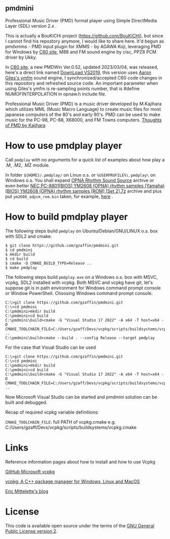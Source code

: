 ## pmdmini
Professional Music Driver (PMD) format player using Simple DirectMedia Layer (SDL) version 2.x .

This is actually a BouKiCHi project (https://github.com/BouKiCHi), but since I cannot find his repostory anymore, I would like to share here.
It'd begun as pmdxmms - PMD input plugin for XMMS - by AGAWA Koji, leveraging PMD for Windows by [C60 site](http://c60.la.coocan.jp/), M88 and FM sound engine by cisc, PPZ8 PCM driver by Ukky.

In [C60 site](http://c60.la.coocan.jp/), a new PMDWin Ver.0.52, updated 2023/03/04, was released, here's a direct link named [DownLoad VS2019](http://c60.la.coocan.jp/download/PMDWinS052_VS2019.zip), this version uses [Aaron Giles's ymfm](https://github.com/aaronsgiles/ymfm) sound engine,
I synchronized/accepted C60 code changes in this repository and refreshed source code.
An important parameter when using Giles's ymfm is re-sampling points number, that is #define NUMOFINTERPOLATION in opnaw.h include file.

Professional Music Driver (PMD) is a music driver developed by M.Kajihara which utilizes MML (Music Macro Language) to create music files for most japanese computers of the 80's and early 90's.
PMD can be used to make music for the PC-98, PC-88, X68000, and FM Towns computers.
[Thoughts of PMD by Kajihara](https://sites.google.com/site/kajapon/pmd)

# How to use pmdplay player

Call `pmdplay` with no arguments for a quick list of examples about how play a .M, .M2, .MZ module.

In folder `${HOME}/.pmdplay/` on Linux o.s. or `%USERPROFILE%\.pmdplay\` on Windows o.s. You shall expand [OPNA Rhythm Sound Source](http://snesmusic.org/hoot/drum_samples.zip) archive or even better [NEC PC-8801[BIOS] YM2608 (OPNA) rhythm samples (Yamaha)[BIOS] YM2608 (OPNA) rhythm samples [ROM] [Set 2].7z](https://archive.org/download/Neo_Kobe_NEC_PC-8801_2016-02-25/Neo%20Kobe%20-%20NEC%20PC-8801%20%282016-02-25%29.zip/NEC%20PC-8801%2F%5BBIOS%5D%20YM2608%20%28OPNA%29%20rhythm%20samples%20%28Yamaha%29%2F%5BBIOS%5D%20YM2608%20%28OPNA%29%20rhythm%20samples%20%5BROM%5D%20%5BSet%202%5D.7z) archive and plus put `ym2608_adpcm_rom.bin` taken, for example, [here](https://www.planetemu.net/rom/fb-alpha/ym2608-2) .

# How to build pmdplay player

The following steps build `pmdplay` on Ubuntu/Debian/GNU/LINUX o.s. box with SDL2 and cmake.

```GNU/linux bash
$ git clone https://github.com/gzaffin/pmdmini.git
$ cd pmdmini
$ mkdir build
$ cd build
$ cmake -D CMAKE_BUILD_TYPE=Release ..
$ make pmdplay
```

The following steps build `pmdplay.exe` on a Windows o.s. box with MSVC, vcpkg, SDL2 installed with vcpkg. Both MSVC and vcpkg have git, let's suppose git is in path environment for Windows command prompt console or Window PowerShell.
Choosing Windows command prompt console.

```windows command-line interface
C:\>git clone https://github.com/gzaffin/pmdmini.git
C:\>cd pmdmini
C:\pmdmini>mkdir build
C:\pmdmini>cd build
C:\pmdmini\build>cmake -G "Visual Studio 17 2022" -A x64 -T host=x64 -D CMAKE_TOOLCHAIN_FILE=C:/Users/gzaff/Devs/vcpkg/scripts/buildsystems/vcpkg.cmake ..
C:\pmdmini\build>cmake --build . --config Release --target pmdplay
```

For the case that Visual Studio can be used

```windows command-line interface
C:\>git clone https://github.com/gzaffin/pmdmini.git
C:\>cd pmdmini
C:\pmdmini>mkdir build
C:\pmdmini>cd build
C:\pmdmini\build>cmake -G "Visual Studio 17 2022" -A x64 -T host=x64 -D CMAKE_TOOLCHAIN_FILE=C:/Users/gzaff/Devs/vcpkg/scripts/buildsystems/vcpkg.cmake ..
```
Now Microsoft Visual Studio can be started and pmdmini solution can be built and debugged.

Recap of required vcpkg variable definitions:

`CMAKE_TOOLCHAIN_FILE`: full PATH of vcpkg.cmake e.g. C:/Users/gzaff/Devs/vcpkg/scripts/buildsystems/vcpkg.cmake

# Links
Reference information pages about how to install and how to use Vcpkg

[GitHub Microsoft vcpkg](https://github.com/Microsoft/vcpkg)

[vcpkg: A C++ package manager for Windows, Linux and MacOS](https://docs.microsoft.com/en-us/cpp/build/vcpkg?view=vs-2019)

[Eric Mittelette's blog](https://devblogs.microsoft.com/cppblog/vcpkg-a-tool-to-acquire-and-build-c-open-source-libraries-on-windows/)

# License

This code is available open source under the terms of the [GNU General Public License version 2](https://opensource.org/licenses/GPL-2.0).

